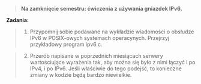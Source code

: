 > **Na zamknięcie semestru: ćwiczenia z używania gniazdek IPv6.**

**Zadania:**
>1) Przypomnij sobie podawane na wykładzie wiadomości o obsłudze IPv6 w POSIX-owych systemach operacynych. Przejrzyj przykładowy program ipv6.c.

>2) Przerób napisane w poprzednich miesiącach serwery wartościujące wyrażenia tak, aby można się było z nimi łączyć i po IPv4, i po IPv6. Jeśli właściwie do tego podejść, to konieczne zmiany w kodzie będą bardzo niewielkie.